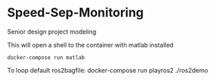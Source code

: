 # Speed-Sep-Monitoring
Senior design project modeling

This will open a shell to the container with matlab installed

    docker-compose run matlab
To loop default ros2bagfile:
    docker-compose run playros2
    ./ros2demo
